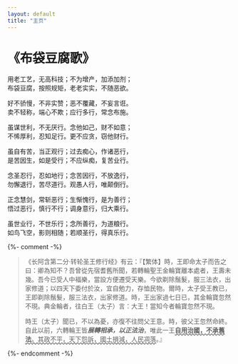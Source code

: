 ```yaml
---
layout: default
title: "主页"
---
```


# 《布袋豆腐歌》

用老工艺，无高科技；不为增产，加添加剂；<br>
布袋豆腐，按照规矩，老老实实，不随恶欲。

好不骄慢，不非实赞；恶不覆藏，不妄言诳。<br>
卖不轻称，端心不欺；应行多行，常念布施。

虽谋世利，不无厌行。念他如己，财不如意；<br>
不悕厚利，忍知足行。更不应贪，窃他财行。

虽自有苦，当正观行；过去痴心，作诸恶行，<br>
是苦因生，如是受行；不应纵痴，复苦业行。

念圣忍行，忍如地行；念苦因行，不放逸行，<br>
勿懈退行，苦尽道行。观愚人行，唯颠倒行。

正念慧剑，常斩恶行；生惭愧行，是为善行；<br>
悟过恶行，慎行不行；调身意行，归大乘行。

虽世业行，不世乐行；念所善行，为道粮行。<br>
如鸟飞空，影则相随；若顺圣行，得真乐行。

{%- comment -%}
<blockquote>
《长阿含第二分·转轮圣王修行经》有云：『【繁体】時，王即命太子而告之曰：卿為知不？吾曾從先宿耆舊所聞，若轉輪聖王金輪寶離本處者，王壽未幾。吾今已受人中福樂，當設方便遷受天樂。今欲剃除鬚髮，服三法衣，出家修道；以四天下委付於汝，宜自勉力，存恤民物。爾時，太子受王教已，王即剃除鬚髮，服三法衣，出家修道。時，王出家過七日已，其金輪寶忽然不現。典金輪者，往白王（太子）言：大王！當知今者輪寶忽然不現。
  
時王（太子）聞已，不以為憂，亦復不往問父王意。時，彼父王忽然命終。自此以前，六轉輪王皆<strong><em>展轉相承，以正法治</em></strong>，唯此一王<span style="text-decoration: underline wavy;"><b>自用治國，不承舊法</b>。其政不平，天下怨訴，國土損減，人民凋落</span>。』
</blockquote>
{%- endcomment -%}
